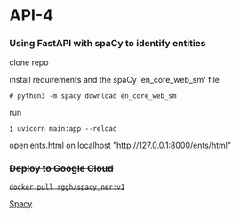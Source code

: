 # API-4

### Using FastAPI with spaCy to identify entities

clone repo

install requirements and the spaCy 'en_core_web_sm' file

`# python3 -m spacy download en_core_web_sm`

run

`❯ uvicorn main:app --reload`

open ents.html on localhost "http://127.0.0.1:8000/ents/html"

### ~~Deploy to Google Cloud~~

~~`docker pull rggh/spacy_ner:v1`~~

[Spacy](https://github.com/RGGH/API-4/blob/main/api-spaCy.png)
